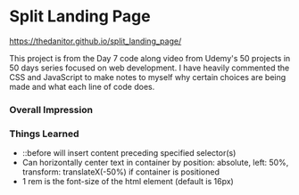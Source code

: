 # Split Landing Page

https://thedanitor.github.io/split_landing_page/

This project is from the Day 7 code along video from Udemy's 50 projects in 50 days series focused on web development. I have heavily commented the CSS and JavaScript to make notes to myself why certain choices are being made and what each line of code does.


### Overall Impression



### Things Learned

* ::before will insert content preceding specified selector(s)
* Can horizontally center text in container by position: absolute, left: 50%, transform: translateX(-50%) if container is positioned
* 1 rem is the font-size of the html element (default is 16px)